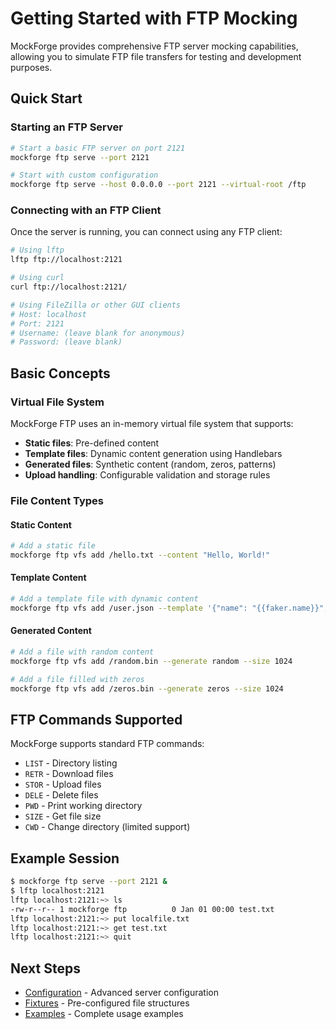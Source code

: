 # Getting Started with FTP Mocking

MockForge provides comprehensive FTP server mocking capabilities, allowing you to simulate FTP file transfers for testing and development purposes.

## Quick Start

### Starting an FTP Server

```bash
# Start a basic FTP server on port 2121
mockforge ftp serve --port 2121

# Start with custom configuration
mockforge ftp serve --host 0.0.0.0 --port 2121 --virtual-root /ftp
```

### Connecting with an FTP Client

Once the server is running, you can connect using any FTP client:

```bash
# Using lftp
lftp ftp://localhost:2121

# Using curl
curl ftp://localhost:2121/

# Using FileZilla or other GUI clients
# Host: localhost
# Port: 2121
# Username: (leave blank for anonymous)
# Password: (leave blank)
```

## Basic Concepts

### Virtual File System

MockForge FTP uses an in-memory virtual file system that supports:

- **Static files**: Pre-defined content
- **Template files**: Dynamic content generation using Handlebars
- **Generated files**: Synthetic content (random, zeros, patterns)
- **Upload handling**: Configurable validation and storage rules

### File Content Types

#### Static Content
```bash
# Add a static file
mockforge ftp vfs add /hello.txt --content "Hello, World!"
```

#### Template Content
```bash
# Add a template file with dynamic content
mockforge ftp vfs add /user.json --template '{"name": "{{faker.name}}", "id": "{{uuid}}", "timestamp": "{{now}}"}'
```

#### Generated Content
```bash
# Add a file with random content
mockforge ftp vfs add /random.bin --generate random --size 1024

# Add a file filled with zeros
mockforge ftp vfs add /zeros.bin --generate zeros --size 1024
```

## FTP Commands Supported

MockForge supports standard FTP commands:

- `LIST` - Directory listing
- `RETR` - Download files
- `STOR` - Upload files
- `DELE` - Delete files
- `PWD` - Print working directory
- `SIZE` - Get file size
- `CWD` - Change directory (limited support)

## Example Session

```bash
$ mockforge ftp serve --port 2121 &
$ lftp localhost:2121
lftp localhost:2121:~> ls
-rw-r--r-- 1 mockforge ftp          0 Jan 01 00:00 test.txt
lftp localhost:2121:~> put localfile.txt
lftp localhost:2121:~> get test.txt
lftp localhost:2121:~> quit
```

## Next Steps

- [Configuration](configuration.md) - Advanced server configuration
- [Fixtures](fixtures.md) - Pre-configured file structures
- [Examples](examples.md) - Complete usage examples